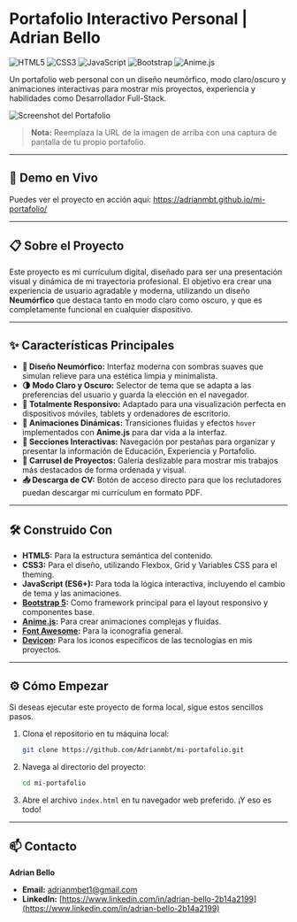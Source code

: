 # Portafolio Interactivo Personal | Adrian Bello

![HTML5](https://img.shields.io/badge/HTML5-E34F26?style=for-the-badge&logo=html5&logoColor=white)
![CSS3](https://img.shields.io/badge/CSS3-1572B6?style=for-the-badge&logo=css3&logoColor=white)
![JavaScript](https://img.shields.io/badge/JavaScript-F7DF1E?style=for-the-badge&logo=javascript&logoColor=black)
![Bootstrap](https://img.shields.io/badge/Bootstrap-563D7C?style=for-the-badge&logo=bootstrap&logoColor=white)
![Anime.js](https://img.shields.io/badge/Anime.js-28243D?style=for-the-badge&logo=anime.js&logoColor=white)

Un portafolio web personal con un diseño neumórfico, modo claro/oscuro y animaciones interactivas para mostrar mis proyectos, experiencia y habilidades como Desarrollador Full-Stack.

![Screenshot del Portafolio](https://i.imgur.com/K1L8L3i.png)
> **Nota:** Reemplaza la URL de la imagen de arriba con una captura de pantalla de tu propio portafolio.

---

## 🚀 Demo en Vivo

Puedes ver el proyecto en acción aquí: https://adrianmbt.github.io/mi-portafolio/


---

## 📋 Sobre el Proyecto

Este proyecto es mi currículum digital, diseñado para ser una presentación visual y dinámica de mi trayectoria profesional. El objetivo era crear una experiencia de usuario agradable y moderna, utilizando un diseño **Neumórfico** que destaca tanto en modo claro como oscuro, y que es completamente funcional en cualquier dispositivo.

---

## ✨ Características Principales

*   **🎨 Diseño Neumórfico:** Interfaz moderna con sombras suaves que simulan relieve para una estética limpia y minimalista.
*   **🌗 Modo Claro y Oscuro:** Selector de tema que se adapta a las preferencias del usuario y guarda la elección en el navegador.
*   **📱 Totalmente Responsivo:** Adaptado para una visualización perfecta en dispositivos móviles, tablets y ordenadores de escritorio.
*   **🚀 Animaciones Dinámicas:** Transiciones fluidas y efectos `hover` implementados con **Anime.js** para dar vida a la interfaz.
*   **📁 Secciones Interactivas:** Navegación por pestañas para organizar y presentar la información de Educación, Experiencia y Portafolio.
*   **🎠 Carrusel de Proyectos:** Galería deslizable para mostrar mis trabajos más destacados de forma ordenada y visual.
*   **📥 Descarga de CV:** Botón de acceso directo para que los reclutadores puedan descargar mi currículum en formato PDF.

---

## 🛠️ Construido Con

*   **HTML5:** Para la estructura semántica del contenido.
*   **CSS3:** Para el diseño, utilizando Flexbox, Grid y Variables CSS para el theming.
*   **JavaScript (ES6+):** Para toda la lógica interactiva, incluyendo el cambio de tema y las animaciones.
*   **[Bootstrap 5](https://getbootstrap.com/):** Como framework principal para el layout responsivo y componentes base.
*   **[Anime.js](https://animejs.com/):** Para crear animaciones complejas y fluidas.
*   **[Font Awesome](https://fontawesome.com/):** Para la iconografía general.
*   **[Devicon](https://devicon.dev/):** Para los iconos específicos de las tecnologías en mis proyectos.

---

## ⚙️ Cómo Empezar

Si deseas ejecutar este proyecto de forma local, sigue estos sencillos pasos.

1.  Clona el repositorio en tu máquina local:
    ```sh
    git clone https://github.com/Adrianmbt/mi-portafolio.git
    ```
2.  Navega al directorio del proyecto:
    ```sh
    cd mi-portafolio
    ```
3.  Abre el archivo `index.html` en tu navegador web preferido. ¡Y eso es todo!

---

## 📫 Contacto

**Adrian Bello**

*   **Email:** [adrianmbet1@gmail.com](mailto:adrianmbet1@gmail.com)
*   **LinkedIn:** [https://www.linkedin.com/in/adrian-bello-2b14a2199](https://www.linkedin.com/in/adrian-bello-2b14a2199)
